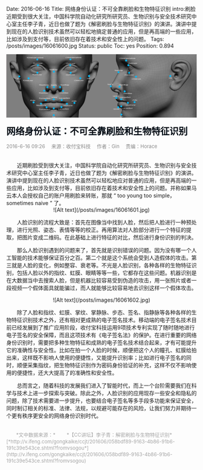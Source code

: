 Date: 2016-06-16
Title: 网络身份认证：不可全靠刷脸和生物特征识别
intro:刷脸近期受到很大关注，中国科学院自动化研究所研究员、生物识别与安全技术研究中心室主任李子青，近日也做了题为《解密刷脸与生物特征识别》的演讲。演讲中提到现在的人脸识别技术虽然可以轻松地搞定普通的应用，但是再高端的一些应用，比如涉及到支付等，目前依旧存在着技术和安全性上的问题。
Tags: /posts/images/16061600.jpg
Status: public
Toc: yes
Position: 0.894

![Alt text](/posts/images/16061600.jpg)  

<font color=#000b15 size=5>**网络身份认证：不可全靠刷脸和生物特征识别**</font>

<font color=#898989 size=2>2016-6-16 09:26 &ensp;&ensp;来源：收付宝科技&ensp;&ensp; 作者：Gin&ensp;&ensp; 责编：Horace</font>

<br>
　　近期刷脸受到很大关注，中国科学院自动化研究所研究员、生物识别与安全技术研究中心室主任李子青，近日也做了题为《解密刷脸与生物特征识别》的演讲。演讲中提到现在的人脸识别技术虽然可以轻松地应对普通的应用，但是再高端的一些应用，比如涉及到支付等，目前依旧存在着技术和安全性上的问题。并称如果马云本人会授权自己的账户用刷脸来转账，那就 “ too young too simple，sometimes naive ” 了。

<center>![Alt text](/posts/images/16061601.jpg) </center>

　　人脸识别的流程大致是：首先在图像当中找到人脸，然后把人脸进行一种预处理，进行光照、姿态、表情等等的校正。再用算法对人脸部分进行一个特征的提取，把图片变成二维码。在此基础上进行特征的对比，然后进行身份识别的判决。

　　那么人脸识别遇到的问题来了，首先就是识别错误的问题。因为没有哪一个人工智能的技术能够保证百分之百。第二个就是这个系统会受到人造假体的攻击。第三就是人脸的变化，例如整容、衰老等。不光是人脸识别，各种各样的生物特征识别，包括人脸以外的指纹、虹膜、眼睛等等一些，它都存在这些问题。机器识别是在大数据当中去搜索人脸，但是机器比较容易受到伪造的攻击，用一张照片或者一段视频一个假体面具就能骗过，而人就能够比较容易地去识别这样一个假体攻击。

<center>![Alt text](/posts/images/16061602.jpg) </center>

　　除了人脸和指纹、虹膜、掌纹、掌静脉、步态、签名、指静脉等各种各样的生物特征识别技术之外，还有相对更成熟的电子签名技术。移动端的电子签名技术目前已经发展到了推广应用阶段，收付宝科技运用9项技术专利实现了随时随地进行电子签名的安全保障，而且这项技术有《电子签名法》的保护。在进行重要的网络身份识别时，需要把多种生物特征和成熟的电子签名技术结合起来，才有可能提升它的准确性与安全性。比如在拍一个人脸的时候，顺便把这个人的瞳孔、虹膜给拍出来，这样既不影响人使用的便捷性，又能提升识别率；比如进行电子签名的同时，顺便采集指纹，把生物特征识别作为密码身份验证的补充，这样不仅不影响使用的便捷性，还大大提高了的准确性和安全性。

　　总而言之，随着科技的发展我们进入了智能时代，而上一个台阶需要我们在科学与技术上进一步探索与突破。除此之外，人脸识别的应用现存一些安全和隐私的问题，除了技术需要进一步提升，也要结合电子签名等多手段多功能来保证安全，同时制订相关的标准、法律、法规，以规避可能存在的风险，让我们努力并期待一个更有秩序更安全的网络身份识别时代。

<br>

<font color=#a5a5a5 size=2>
　　*文中数据来源：*
</font>

<font color=#a5a5a5 size=2>
　　*【CC讲坛】李子青：解密刷脸与生物特征识别*
</font>

<font color=#a5a5a5 size=2>
　　[*http://v.ifeng.com/gongkaike/ccjt/201606/058bdf89-9163-4b86-91b6-191c39e543ce.shtml?fromvsogou*](http://v.ifeng.com/gongkaike/ccjt/201606/058bdf89-9163-4b86-91b6-191c39e543ce.shtml?fromvsogou)
</font>